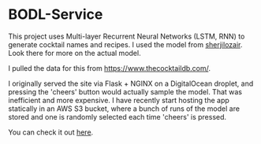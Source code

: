 BODL-Service
===

This project uses Multi-layer Recurrent Neural Networks (LSTM, RNN) to generate cocktail names and recipes. I used the model from [sherjilozair](https://github.com/sherjilozair/char-rnn-tensorflow). Look there for more on the actual model.

I pulled the data for this from https://www.thecocktaildb.com/.

I originally served the site via Flask + NGINX on a DigitalOcean droplet, and pressing the 'cheers' button would actually sample the model.
That was inefficient and more expensive. I have recently start hosting the app statically in an AWS S3 bucket, where a bunch of runs of the model are stored and one is randomly selected each time 'cheers' is pressed.

You can check it out [here](http://localhost:63342/emery-portfolio/BODL-Service/index.html).
